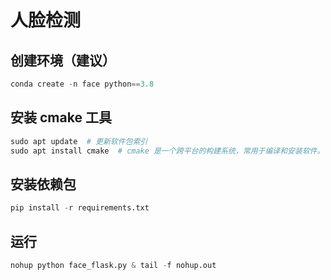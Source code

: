 # 人脸检测

## 创建环境（建议）
```python
conda create -n face python==3.8
```

## 安装 cmake 工具
```python
sudo apt update  # 更新软件包索引
sudo apt install cmake  # cmake 是一个跨平台的构建系统，常用于编译和安装软件。
```

## 安装依赖包
```python
pip install -r requirements.txt
```

## 运行
```python
nohup python face_flask.py & tail -f nohup.out
```
